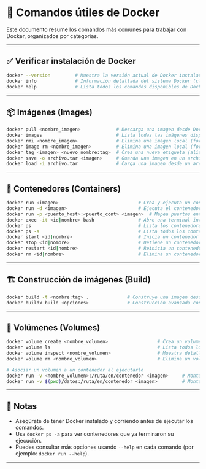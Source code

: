 # 🐳 Comandos útiles de Docker

Este documento resume los comandos más comunes para trabajar con Docker, organizados por categorías.

---

## ✅ Verificar instalación de Docker

```bash
docker --version         # Muestra la versión actual de Docker instalada
docker info              # Información detallada del sistema Docker (cliente, servidor, plugins, etc.)
docker help              # Lista todos los comandos disponibles de Docker
```

---

## 📦 Imágenes (Images)

```bash
docker pull <nombre_imagen>             # Descarga una imagen desde Docker Hub u otro repositorio remoto
docker images                           # Lista todas las imágenes disponibles localmente
docker rmi <nombre_imagen>              # Elimina una imagen local (forma corta)
docker image rm <nombre_imagen>         # Elimina una imagen local (forma completa)
docker tag <imagen> <nuevo_nombre:tag>  # Crea una nueva etiqueta (alias) para una imagen
docker save -o archivo.tar <imagen>     # Guarda una imagen en un archivo .tar
docker load -i archivo.tar              # Carga una imagen desde un archivo .tar
```

---

## 🚀 Contenedores (Containers)

```bash
docker run <imagen>                             # Crea y ejecuta un contenedor
docker run -d <imagen>                          # Ejecuta el contenedor en segundo plano (detached mode)
docker run -p <puerto_host>:<puerto_cont> <imagen>  # Mapea puertos entre el host y el contenedor
docker exec -it <id|nombre> bash                # Abre una terminal interactiva dentro del contenedor
docker ps                                       # Lista los contenedores en ejecución
docker ps -a                                    # Lista todos los contenedores (incluidos los detenidos)
docker start <id|nombre>                        # Inicia un contenedor detenido
docker stop <id|nombre>                         # Detiene un contenedor en ejecución
docker restart <id|nombre>                      # Reinicia un contenedor
docker rm <id|nombre>                           # Elimina un contenedor detenido
```

---

## 🏗️ Construcción de imágenes (Build)

```bash
docker build -t <nombre:tag> .              # Construye una imagen desde un Dockerfile en el directorio actual
docker buildx build <opciones>              # Construcción avanzada con buildx (multi-arquitectura, exportación, etc.)
```

---

## 📁 Volúmenes (Volumes)

```bash
docker volume create <nombre_volumen>                  # Crea un volumen con el nombre especificado
docker volume ls                                       # Lista todos los volúmenes disponibles
docker volume inspect <nombre_volumen>                 # Muestra detalles de un volumen
docker volume rm <nombre_volumen>                      # Elimina un volumen

# Asociar un volumen a un contenedor al ejecutarlo
docker run -v <nombre_volumen>:/ruta/en/contenedor <imagen>     # Monta un volumen en el contenedor
docker run -v $(pwd)/datos:/ruta/en/contenedor <imagen>         # Monta un directorio local como volumen
```

---
## 📌 Notas

- Asegúrate de tener Docker instalado y corriendo antes de ejecutar los comandos.
- Usa `docker ps -a` para ver contenedores que ya terminaron su ejecución.
- Puedes consultar más opciones usando `--help` en cada comando (por ejemplo: `docker run --help`).

---
